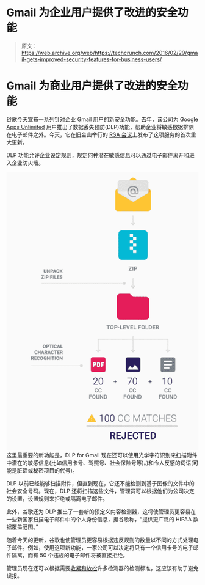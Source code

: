 # Gmail 为企业用户提供了改进的安全功能 

> 原文：<https://web.archive.org/web/https://techcrunch.com/2016/02/29/gmail-gets-improved-security-features-for-business-users/>

# Gmail 为商业用户提供了改进的安全功能

谷歌[今天宣布](https://web.archive.org/web/20221207114105/http://googleappsupdates.blogspot.com/2016/02/better-scanning-more-controls-for-data.html)一系列针对企业 Gmail 用户的新安全功能。去年，该公司为 [Google Apps Unlimited](https://web.archive.org/web/20221207114105/https://support.google.com/a/answer/6043385?hl=en) 用户推出了数据丢失预防(DLP)功能，帮助企业将敏感数据排除在电子邮件之外。今天，它在旧金山举行的 [RSA 会议](https://web.archive.org/web/20221207114105/http://www.rsaconference.com/events/us16)上发布了这项服务的首次重大更新。

DLP 功能允许企业设定规则，规定何种潜在敏感信息可以通过电子邮件离开和进入企业防火墙。

[![2016-02-29_1306](img/b72937a2fc08888c76e631cab5044007.png)](https://web.archive.org/web/20221207114105/https://beta.techcrunch.com/wp-content/uploads/2016/02/2016-02-29_1306.png) 这里最重要的新功能是，DLP for Gmail 现在还可以使用光学字符识别来扫描附件中潜在的敏感信息(比如信用卡号、驾照号、社会保险号等)。)和令人反感的词语(可能是脏话或秘密项目的代号)。

DLP 以前已经能够扫描附件，但直到现在，它还不能检测到基于图像的文件中的社会安全号码。现在，DLP 还将扫描这些文件，管理员可以根据他们为公司决定的设置，设置规则来拒绝或隔离电子邮件。

此外，谷歌还为 DLP 推出了一套新的预定义内容检测器，这将使管理员更容易在一些新国家扫描电子邮件中的个人身份信息，据谷歌称，“提供更广泛的 HIPAA 数据覆盖范围。”

随着今天的更新，谷歌也使管理员更容易根据违反规则的数量以不同的方式处理电子邮件。例如，使用这项新功能，一家公司可以决定将只有一个信用卡号的电子邮件隔离，而有 50 个违规的电子邮件将被直接拒绝。

管理员现在还可以根据需要[收紧和放松](https://web.archive.org/web/20221207114105/https://support.google.com/a/answer/6280516#configure)许多检测器的检测标准，这应该有助于避免误报。